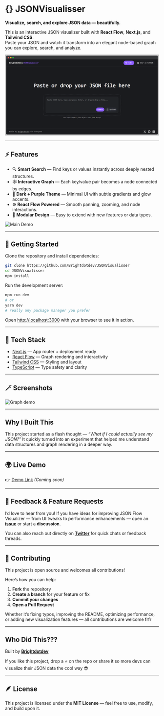 
# {} JSONVisualisser
**Visualize, search, and explore JSON data — beautifully.**

This is an interactive JSON visualizer built with **React Flow**, **Next.js**, and **Tailwind CSS**.  
Paste your JSON and watch it transform into an elegant node-based graph you can explore, search, and analyze.

![Demo Screenshot](./public/demo/home-page-demo.png)

---

## ⚡ Features

- 🔍 **Smart Search** — Find keys or values instantly across deeply nested structures.  
- 🕸️ **Interactive Graph** — Each key/value pair becomes a node connected by edges.  
- 🎨 **Dark + Purple Theme** — Minimal UI with subtle gradients and glow accents.  
- ⚙️ **React Flow Powered** — Smooth panning, zooming, and node interactions.  
- 🧩 **Modular Design** — Easy to extend with new features or data types.

![Main Demo](./public/demo/main-demo.gif)

---

## 🚀 Getting Started

Clone the repository and install dependencies:

```bash
git clone https://github.com/Brightdotdev/JSONVisualisser
cd JSONVisualisser
npm install
````

Run the development server:

```bash
npm run dev
# or
yarn dev
# really any package manager you prefer
```

Open [http://localhost:3000](http://localhost:3000) with your browser to see it in action.

---

## 🧱 Tech Stack

* [Next.js](https://nextjs.org) — App router + deployment ready
* [React Flow](https://reactflow.dev) — Graph rendering and interactivity
* [Tailwind CSS](https://tailwindcss.com) — Styling and layout
* [TypeScript](https://www.typescriptlang.org) — Type safety and clarity

---

## 🪄 Screenshots

![Graph demo](./public/demo/graph-demo.gif)

---

##  Why I Built This

This project started as a flash thought — *“What if I could actually see my JSON?”*
It quickly turned into an experiment that helped me understand data structures and graph rendering in a deeper way.

---

## 🌍 Live Demo

👉 [Demo Link](https://jsonflow-demo.vercel.app) *(Coming soon)*

---

## 💬 Feedback & Feature Requests

I’d love to hear from you!
If you have ideas for improving JSON Flow Visualizer — from UI tweaks to performance enhancements — open an **[issue](https://github.com/Brightdotdev/JSONVisualisser/issues)** or start a **discussion**.

You can also reach out directly on [**Twitter**](https://x.com/Brightdotdev) for quick chats or feedback threads.

---

## 🤝 Contributing

This project is open source and welcomes all contributions!

Here’s how you can help:

1. **Fork** the repository
2. **Create a branch** for your feature or fix
3. **Commit your changes**
4. **Open a Pull Request**

Whether it’s fixing typos, improving the README, optimizing performance, or adding new visualization features — all contributions are welcome frfr

---

##  Who Did This???

Built by [**Brightdotdev**](https://brightdotdev.vercel.app)

If you like this project, drop a ⭐ on the repo or share it so more devs can visualize their JSON data the cool way 😎

---

## 🪶 License

This project is licensed under the **MIT License** — feel free to use, modify, and build upon it.


